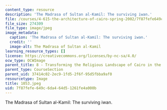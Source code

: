 ```yaml
---
content_type: resource
description: 'The Madrasa of Sultan al-Kamil: The surviving iwan.'
file: /courses/4-615-the-architecture-of-cairo-spring-2002/7f87fefe649c6da464d51261fe4a000b_1053.jpeg
file_size: 274309
file_type: image/jpeg
image_metadata:
  caption: 'The Madrasa of Sultan al-Kamil: The surviving iwan.'
  credit: ''
  image-alt: The Madrasa of Sultan al-Kamil
learning_resource_types: []
license: https://creativecommons.org/licenses/by-nc-sa/4.0/
ocw_type: OCWImage
parent_title: 8 - Transforming the Religious Landscape of Cairo in the Ayyubid Period
parent_type: CourseSection
parent_uid: 37414c02-2ec9-1fd5-2f6f-95d5fbba9af0
resourcetype: Image
title: 1053.jpeg
uid: 7f87fefe-649c-6da4-64d5-1261fe4a000b
---
```

The Madrasa of Sultan al-Kamil: The surviving iwan.